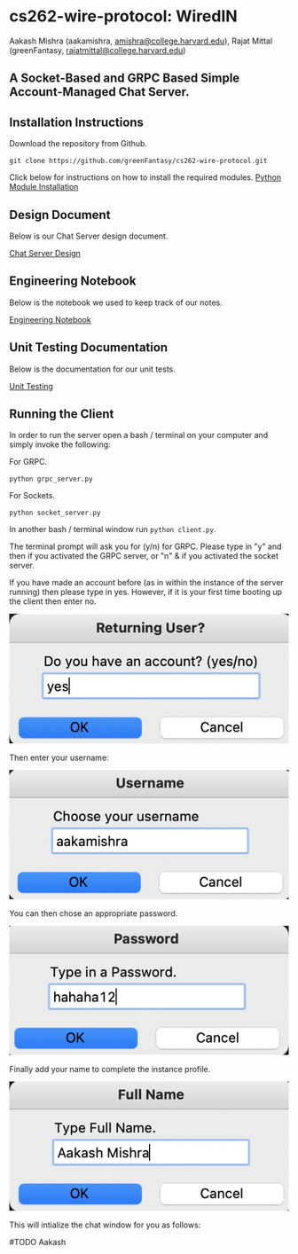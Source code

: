 # cs262-wire-protocol: WiredIN

Aakash Mishra (aakamishra, amishra@college.harvard.edu), Rajat Mittal (greenFantasy, rajatmittal@college.harvard.edu)

## A Socket-Based and GRPC Based Simple Account-Managed Chat Server. 

## Installation Instructions

Download the repository from Github.

```
git clone https://github.com/greenFantasy/cs262-wire-protocol.git
```

Click below for instructions on how to install the required modules.
[Python Module Installation](docs/install.md)

## Design Document

Below is our Chat Server design document.

[Chat Server Design](docs/design.md)

## Engineering Notebook

Below is the notebook we used to keep track of our notes.

[Engineering Notebook](notebook.md)

## Unit Testing Documentation

Below is the documentation for our unit tests.

[Unit Testing](docs/testing.md)

## Running the Client

In order to run the server open a bash / terminal on your computer and simply invoke the following:

For GRPC.

```
python grpc_server.py
```

For Sockets.

```
python socket_server.py
```

In another bash / terminal window run `python client.py`.

The terminal prompt will ask you for (y/n) for GRPC. Please type in "y" and then <enter> if you activated the GRPC server, or "n" & <enter> if you activated the socket server.

If you have made an account before (as in within the instance of the server running) then please type in yes. However, if it is your first time booting up the client then enter no. 

![returning user prompt](docs/returning.png)

Then enter your username:

![username prompt](docs/username.png)

You can then chose an appropriate password.

![password prompt](docs/password.png)

Finally add your name to complete the instance profile.

![name prompt](docs/name.png)

This will intialize the chat window for you as follows:

#TODO Aakash












